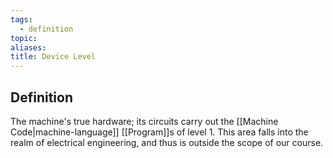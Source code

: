 ```yaml
---
tags:
  - definition
topic: 
aliases: 
title: Device Level
---
```

## Definition
The machine's true hardware; its circuits carry out the [[Machine Code|machine-language]] [[Program]]s of level 1. This area falls into the realm of electrical engineering, and thus is outside the scope of our course.